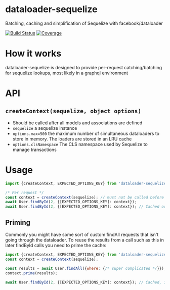 # dataloader-sequelize

Batching, caching and simplification of Sequelize with facebook/dataloader

[![Build Status](https://circleci.com/gh/mickhansen/dataloader-sequelize.svg)](https://circleci.com/gh/mickhansen/dataloader-sequelize)
[![Coverage](https://codecov.io/gh/mickhansen/dataloader-sequelize/branch/master/graph/badge.svg)](https://codecov.io/gh/mickhansen/dataloader-sequelize)

# How it works

dataloader-sequelize is designed to provide per-request catching/batching for sequelize lookups, most likely in a graphql environment

# API

## `createContext(sequelize, object options)`
* Should be called after all models and associations are defined
* `sequelize` a sequelize instance
* `options.max=500` the maximum number of simultaneous dataloaders to store in memory. The loaders are stored in an LRU cache
* `options.clsNamespace` The CLS namespace used by Sequelize to manage transactions

# Usage
```js
import {createContext, EXPECTED_OPTIONS_KEY} from 'dataloader-sequelize';

/* Per request */
const context = createContext(sequelize); // must not be called before all models and associations are defined
await User.findById(2, {[EXPECTED_OPTIONS_KEY]: context});
await User.findById(2, {[EXPECTED_OPTIONS_KEY]: context}); // Cached or batched, depending on timing
```

## Priming

Commonly you might have some sort of custom findAll requests that isn't going through the dataloader. To reuse the results from a call such as this in later findById calls you need to prime the cache:

```js
import {createContext, EXPECTED_OPTIONS_KEY} from 'dataloader-sequelize';
const context = createContext(sequelize);

const results = await User.findAll({where: {/* super complicated */}});
context.prime(results);

await User.findById(2, {[EXPECTED_OPTIONS_KEY]: context}); // Cached, if was in results
```
